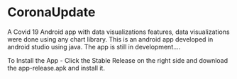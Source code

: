 # CoronaUpdate
A Covid 19 Android app with data visualizations features, data visualizations were done using any chart library.
This is an android app developed in android studio using java. The app is still in development.... 

To Install the App - Click the Stable Release on the right side and download the app-release.apk and install it.
